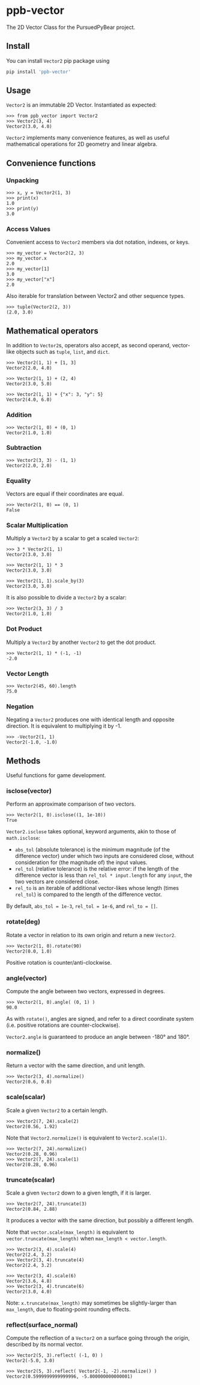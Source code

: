 # ppb-vector
The 2D Vector Class for the PursuedPyBear project.

## Install

You can install `Vector2` pip package using

```bash
pip install 'ppb-vector'
```

## Usage

`Vector2` is an immutable 2D Vector. Instantiated as expected: 

    >>> from ppb_vector import Vector2
    >>> Vector2(3, 4)
    Vector2(3.0, 4.0)

`Vector2` implements many convenience features, as well as
useful mathematical operations for 2D geometry and linear algebra.


## Convenience functions

### Unpacking

    >>> x, y = Vector2(1, 3)
    >>> print(x)
    1.0
    >>> print(y)
    3.0
    
### Access Values

Convenient access to `Vector2` members via dot notation, indexes, or keys.

    >>> my_vector = Vector2(2, 3)
    >>> my_vector.x
    2.0
    >>> my_vector[1]
    3.0
    >>> my_vector["x"]
    2.0

Also iterable for translation between Vector2 and other sequence types.

    >>> tuple(Vector2(2, 3))
    (2.0, 3.0)


## Mathematical operators

In addition to `Vector2`s, operators also accept, as second operand,
vector-like objects such as `tuple`, `list`, and `dict`.

    >>> Vector2(1, 1) + [1, 3]
    Vector2(2.0, 4.0)

    >>> Vector2(1, 1) + (2, 4)
    Vector2(3.0, 5.0)

    >>> Vector2(1, 1) + {"x": 3, "y": 5}
    Vector2(4.0, 6.0)


### Addition

    >>> Vector2(1, 0) + (0, 1)
    Vector2(1.0, 1.0)

### Subtraction

    >>> Vector2(3, 3) - (1, 1)
    Vector2(2.0, 2.0)

### Equality

Vectors are equal if their coordinates are equal.

    >>> Vector2(1, 0) == (0, 1)
    False

### Scalar Multiplication

Multiply a `Vector2` by a scalar to get a scaled `Vector2`:

    >>> 3 * Vector2(1, 1)
    Vector2(3.0, 3.0)

    >>> Vector2(1, 1) * 3
    Vector2(3.0, 3.0)

    >>> Vector2(1, 1).scale_by(3)
    Vector2(3.0, 3.0)


It is also possible to divide a `Vector2` by a scalar:

    >>> Vector2(3, 3) / 3
    Vector2(1.0, 1.0)

### Dot Product

Multiply a `Vector2` by another `Vector2` to get the dot product.

    >>> Vector2(1, 1) * (-1, -1)
    -2.0

### Vector Length

    >>> Vector2(45, 60).length
    75.0

### Negation

Negating a `Vector2` produces one with identical length and opposite
direction. It is equivalent to multiplying it by -1.

    >>> -Vector2(1, 1)
    Vector2(-1.0, -1.0)


## Methods

Useful functions for game development.

### isclose(vector)

Perform an approximate comparison of two vectors.

    >>> Vector2(1, 0).isclose((1, 1e-10))
    True

`Vector2.isclose` takes optional, keyword arguments, akin to those of
`math.isclose`:
- `abs_tol` (absolute tolerance) is the minimum magnitude (of the difference
  vector) under which two inputs are considered close, without consideration for
  (the magnitude of) the input values.
- `rel_tol` (relative tolerance) is the relative error: if the length of the
  difference vector is less than `rel_tol * input.length` for any `input`,
  the two vectors are considered close.
- `rel_to` is an iterable of additional vector-likes whose length (times
  `rel_tol`) is compared to the length of the difference vector.

By default, `abs_tol = 1e-3`, `rel_tol = 1e-6`, and `rel_to = []`.

### rotate(deg)

Rotate a vector in relation to its own origin and return a new `Vector2`.

    >>> Vector2(1, 0).rotate(90)
    Vector2(0.0, 1.0)

Positive rotation is counter/anti-clockwise.

### angle(vector)

Compute the angle between two vectors, expressed in degrees.

    >>> Vector2(1, 0).angle( (0, 1) )
    90.0

As with `rotate()`, angles are signed, and refer to a direct coordinate system
(i.e. positive rotations are counter-clockwise).

`Vector2.angle` is guaranteed to produce an angle between -180° and 180°.

### normalize()

Return a vector with the same direction, and unit length.

    >>> Vector2(3, 4).normalize()
    Vector2(0.6, 0.8)

### scale(scalar)

Scale a given `Vector2` to a certain length.

    >>> Vector2(7, 24).scale(2)
    Vector2(0.56, 1.92)

Note that `Vector2.normalize()` is equivalent to `Vector2.scale(1)`.

    >>> Vector2(7, 24).normalize()
    Vector2(0.28, 0.96)
    >>> Vector2(7, 24).scale(1)
    Vector2(0.28, 0.96)

### truncate(scalar)

Scale a given `Vector2` down to a given length, if it is larger.

    >>> Vector2(7, 24).truncate(3)
    Vector2(0.84, 2.88)

It produces a vector with the same direction, but possibly a different length.

Note that `vector.scale(max_length)` is equivalent to
`vector.truncate(max_length)` when `max_length < vector.length`.

    >>> Vector2(3, 4).scale(4)
    Vector2(2.4, 3.2)
    >>> Vector2(3, 4).truncate(4)
    Vector2(2.4, 3.2)

    >>> Vector2(3, 4).scale(6)
    Vector2(3.6, 4.8)
    >>> Vector2(3, 4).truncate(6)
    Vector2(3.0, 4.0)

Note: `x.truncate(max_length)` may sometimes be slightly-larger than
      `max_length`, due to floating-point rounding effects.

### reflect(surface_normal)

Compute the reflection of a `Vector2` on a surface going through the origin,
described by its normal vector.

    >>> Vector2(5, 3).reflect( (-1, 0) )
    Vector2(-5.0, 3.0)

    >>> Vector2(5, 3).reflect( Vector2(-1, -2).normalize() )
    Vector2(0.5999999999999996, -5.800000000000001)
